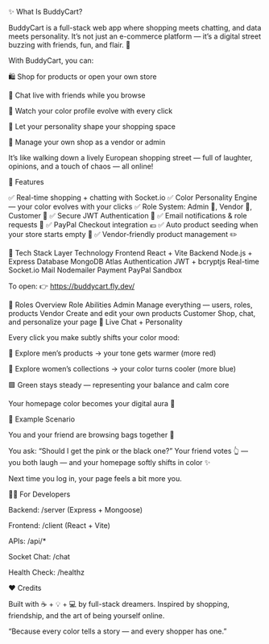 ✨ What Is BuddyCart?

BuddyCart is a full-stack web app where shopping meets chatting, and data meets personality.
It’s not just an e-commerce platform — it’s a digital street buzzing with friends, fun, and flair. 🌆

With BuddyCart, you can:

🛍️ Shop for products or open your own store

💬 Chat live with friends while you browse

🎨 Watch your color profile evolve with every click

🧠 Let your personality shape your shopping space

👑 Manage your own shop as a vendor or admin

It’s like walking down a lively European shopping street — full of laughter, opinions, and a touch of chaos — all online!

🚀 Features

✅ Real-time shopping + chatting with Socket.io
✅ Color Personality Engine — your color evolves with your clicks
✅ Role System: Admin 👑, Vendor 🏪, Customer 🛒
✅ Secure JWT Authentication 🔐
✅ Email notifications & role requests 📩
✅ PayPal Checkout integration 💶
✅ Auto product seeding when your store starts empty 🌱
✅ Vendor-friendly product management ✏️

🧠 Tech Stack
Layer	Technology
Frontend	React + Vite
Backend	Node.js + Express
Database	MongoDB Atlas
Authentication	JWT + bcryptjs
Real-time	Socket.io
Mail	Nodemailer
Payment	PayPal Sandbox

To open:
👉 https://buddycart.fly.dev/

🧩 Roles Overview
Role	Abilities
Admin	Manage everything — users, roles, products
Vendor	Create and edit your own products
Customer	Shop, chat, and personalize your page
💬 Live Chat + Personality

Every click you make subtly shifts your color mood:

👔 Explore men’s products → your tone gets warmer (more red)

💄 Explore women’s collections → your color turns cooler (more blue)

🟩 Green stays steady — representing your balance and calm core

Your homepage color becomes your digital aura 🌈

🛒 Example Scenario

You and your friend are browsing bags together 👜

You ask: “Should I get the pink or the black one?”
Your friend votes 👆 — you both laugh — and your homepage softly shifts in color ✨

Next time you log in, your page feels a bit more you.

🧑‍💻 For Developers

Backend: /server (Express + Mongoose)

Frontend: /client (React + Vite)

APIs: /api/*

Socket Chat: /chat

Health Check: /healthz

❤️ Credits

Built with ☕ + 💡 + 💻 by full-stack dreamers.
Inspired by shopping, friendship, and the art of being yourself online.

“Because every color tells a story — and every shopper has one.”